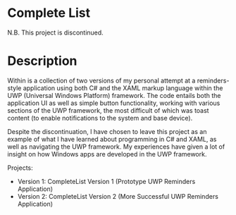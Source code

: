 # Complete List
N.B. This project is discontinued.

# Description
Within is a collection of two versions of my personal attempt at a reminders-style application using both C# and the XAML markup language within the UWP (Universal Windows Platform) framework. The code entails both the application UI as well as simple button functionality, working with various sections of the UWP framework, the most difficult of which was toast content (to enable notifications to the system and base device). 

Despite the discontinuation, I have chosen to leave this project as an example of what I have learned about programming in C# and XAML, as well as navigating the UWP framework. My experiences have given a lot of insight on how Windows apps are developed in the UWP framework.

Projects:
- Version 1: CompleteList Version 1 (Prototype UWP Reminders Application)
- Version 2: CompleteList Version 2 (More Successful UWP Reminders Application)
